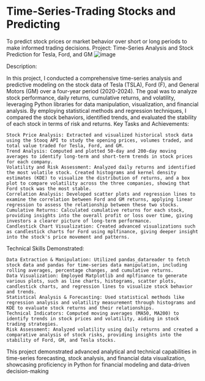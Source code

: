 # Time-Series-Trading Stocks and Predicting
 To predict stock prices or market behavior over short or long periods to make informed trading decisions. 
Project: Time-Series Analysis and Stock Prediction for Tesla, Ford, and GM
![image](https://github.com/user-attachments/assets/35bfb58b-3d07-459c-b260-084d41bdcf1a)

Description:

In this project, I conducted a comprehensive time-series analysis and predictive modeling on the stock data of Tesla (TSLA), Ford (F), and General Motors (GM) over a four-year period (2020-2024). The goal was to analyze stock performance, daily returns, cumulative returns, and volatility, leveraging Python libraries for data manipulation, visualization, and financial analysis. By employing statistical methods and regression techniques, I compared the stock behaviors, identified trends, and evaluated the stability of each stock in terms of risk and returns.
Key Tasks and Achievements:

    Stock Price Analysis: Extracted and visualized historical stock data using the Stooq API to study the opening prices, volumes traded, and total value traded for Tesla, Ford, and GM.
    Trend Analysis: Computed and plotted 50-day and 200-day moving averages to identify long-term and short-term trends in stock prices for each company.
    Volatility and Risk Assessment: Analyzed daily returns and identified the most volatile stock. Created histograms and kernel density estimates (KDE) to visualize the distribution of returns, and a box plot to compare volatility across the three companies, showing that Ford stock was the most stable.
    Correlation Analysis: Developed scatter plots and regression lines to examine the correlation between Ford and GM returns, applying linear regression to assess the relationship between these two stocks.
    Cumulative Returns: Calculated cumulative returns for each stock, providing insights into the overall profit or loss over time, giving investors a clearer picture of long-term performance.
    Candlestick Chart Visualization: Created advanced visualizations such as candlestick charts for Ford using mplfinance, giving deeper insight into the stock's price movement and patterns.

Technical Skills Demonstrated:

    Data Extraction & Manipulation: Utilized pandas_datareader to fetch stock data and pandas for time-series data manipulation, including rolling averages, percentage changes, and cumulative returns.
    Data Visualization: Employed Matplotlib and mplfinance to generate various plots, such as line charts, histograms, scatter plots, candlestick charts, and regression lines to visualize stock behavior and trends.
    Statistical Analysis & Forecasting: Used statistical methods like regression analysis and volatility measurement through histograms and KDE to evaluate stock returns and their relationships.
    Technical Indicators: Computed moving averages (MA50, MA200) to identify trends in stock prices and volatility, aiding in stock trading strategies.
    Risk Assessment: Analyzed volatility using daily returns and created a comparative analysis of stock risks, providing insights into the stability of Ford, GM, and Tesla stocks.

This project demonstrated advanced analytical and technical capabilities in time-series forecasting, stock analysis, and financial data visualization, showcasing proficiency in Python for financial modeling and data-driven decision-making
